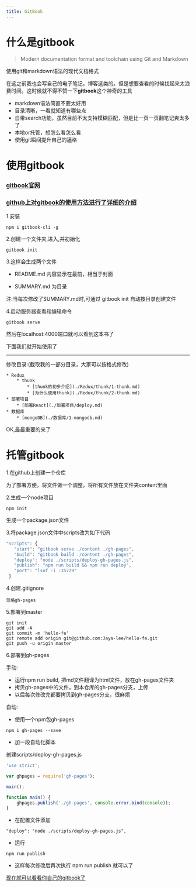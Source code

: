 ```yaml
---
title: GitBook
---
```


# 什么是gitbook

>Modern documentation format and toolchain using Git and Markdown

使用git和markdown语法的现代文档格式

在这之前我也会写自己的电子笔记，博客这类的。但是想要查看的时候找起来太浪费时间。这时候就不得不赞一下**gitbook**这个神奇的工具

- markdown语法简直不要太好用
- 目录清晰，一看就知道有哪些点
- 自带search功能，虽然目前不太支持模糊匹配，但是比一页一页翻笔记爽太多了
- 本地or托管，想怎么看怎么看
- 使用git瞬间提升自己的逼格


# 使用gitbook

### [gitbook官网](https://www.gitbook.com)

### [github上对gitbook的使用方法进行了详细的介绍](https://github.com/GitbookIO/gitbook)


1.安装

```
npm i gitbook-cli -g
```

2.创建一个文件夹,进入,并初始化

```
gitbook init
```

3.这样会生成两个文件

- README.md 内容显示在最前，相当于封面

- SUMMARY.md 为目录

注:当每次修改了SUMMARY.md时,可通过 gitbook init 自动按目录创建文件

4.启动服务器查看和编辑命令
```
gitbook serve
```
然后在localhost:4000端口就可以看到这本书了

下面我们就开始使用了

----

修改目录:(截取我的一部分目录，大家可以按格式修改)

```
* Redux
    * thunk
        * [thunk的初步介绍](./Redux/thunk/1-thunk.md)
        * [为什么使用thunk](./Redux/thunk/2-thunk.md)
* 部署项目
    * [部署React](./部署项目/deploy.md)
* 数据库
    * [mongoDB](./数据库/1-mongodb.md)

```

OK,最最重要的来了

# 托管gitbook

1.在github上创建一个仓库

为了部署方便，将文件做一个调整，将所有文件放在文件夹content里面

2.生成一个node项目

```
npm init
```
生成一个package.json文件

3.将package.json文件中scripts改为如下代码

```js
"scripts": {
   "start": "gitbook serve ./content ./gh-pages",
   "build": "gitbook build ./content ./gh-pages",
   "deploy": "node ./scripts/deploy-gh-pages.js",
   "publish": "npm run build && npm run deploy",
   "port": "lsof -i :35729"
 }
```

4.创建.gitignore

```
忽略gh-pages
```

5.部署到master

```
git init
git add -A
git commit -m 'hello-fe'
git remote add origin git@github.com:Jaya-lee/hello-fe.git
git push -u origin master
```

6.部署到gh-pages

手动:

- 运行npm run build, 把md文件翻译为html文件，放在gh-pages文件夹
- 拷贝gh-pages中的文件，到本仓库的gh-pages分支，上传
- 以后每次修改完都要拷贝到gh-pages分支，很麻烦

自动:

- 使用一个npm包gh-pages

```
npm i gh-pages --save
```
- 加一段自动化脚本

创建scripts/deploy-gh-pages.js

```js
'use strict';

var ghpages = require('gh-pages');

main();

function main() {
    ghpages.publish('./gh-pages', console.error.bind(console));
}

```
- 在配置文件添加

```
"deploy": "node ./scripts/deploy-gh-pages.js",
```

- 运行

```
npm run publish
```
- 这样每次修改后再次执行 npm run publish 就可以了

[现在就可以看看你自己的gitbook了](https://Jaya-lee.github.io/hello-fe)
